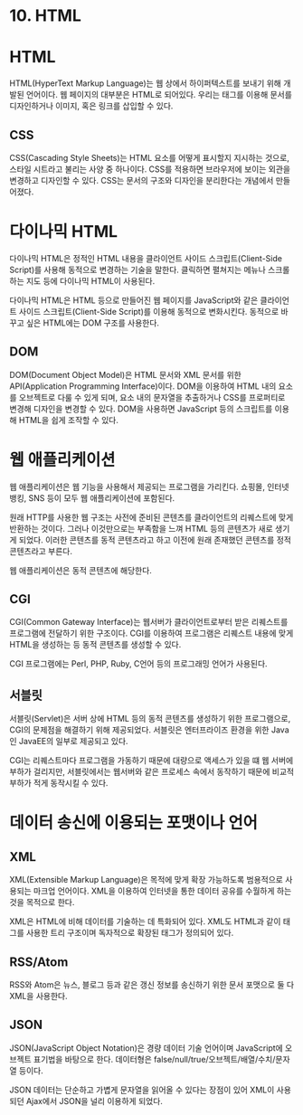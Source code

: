 # 10. HTML

# HTML

HTML(HyperText Markup Language)는 웹 상에서 하이퍼텍스트를 보내기 위해 개발된 언어이다. 웹 페이지의 대부분은 HTML로 되어있다. 우리는 태그를 이용해 문서를 디자인하거나 이미지, 혹은 링크를 삽입할 수 있다.



## CSS

CSS(Cascading Style Sheets)는 HTML 요소를 어떻게 표시할지 지시하는 것으로, 스타일 시트라고 불리는 사양 중 하나이다. CSS를 적용하면 브라우저에 보이는 외관을 변경하고 디자인할 수 있다. CSS는 문서의 구조와 디자인을 분리한다는 개념에서 만들어졌다.



# 다이나믹 HTML

다이나믹 HTML은 정적인 HTML 내용을 클라이언트 사이드 스크립트(Client-Side Script)를 사용해 동적으로 변경하는 기술을 말한다. 클릭하면 펼쳐지는 메뉴나 스크롤하는 지도 등에 다이나믹 HTML이 사용된다.

다이나믹 HTML은 HTML 등으로 만들어진 웹 페이지를 JavaScript와 같은 클라이언트 사이드 스크립트(Client-Side Script)를 이용해 동적으로 변화시킨다. 동적으로 바꾸고 싶은 HTML에는 DOM 구조를 사용한다.



## DOM

DOM(Document Object Model)은 HTML 문서와 XML 문서를 위한 API(Application Programming Interface)이다. DOM을 이용하여 HTML 내의 요소를 오브젝트로 다룰 수 있게 되며, 요소 내의 문자열을 추출하거나 CSS를 프로퍼티로 변경해 디자인을 변경할 수 있다. DOM을 사용하면 JavaScript 등의 스크립트를 이용해 HTML을 쉽게 조작할 수 있다.



# 웹 애플리케이션

웹 애플리케이션은 웹 기능을 사용해서 제공되는 프로그램을 가리킨다. 쇼핑몰, 인터넷 뱅킹, SNS 등이 모두 웹 애플리케이션에 포함된다. 

원래 HTTP를 사용한 웹 구조는 사전에 준비된 콘텐츠를 클라이언트의 리퀘스트에 맞게 반환하는 것이다. 그러나 이것만으로는 부족함을 느껴 HTML 등의 콘텐츠가 새로 생기게 되었다. 이러한 콘텐츠를 동적 콘텐츠라고 하고 이전에 원래 존재했던 콘텐츠를 정적 콘텐츠라고 부른다. 

웹 애플리케이션은 동적 콘텐츠에 해당한다. 



## CGI

CGI(Common Gateway Interface)는 웹서버가 클라이언트로부터 받은 리퀘스트를 프로그램에 전달하기 위한 구조이다. CGI를 이용하여 프로그램은 리퀘스트 내용에 맞게 HTML을 생성하는 등 동적 콘텐츠를 생성할 수 있다.

CGI 프로그램에는 Perl, PHP, Ruby, C언어 등의 프로그래밍 언어가 사용된다.



## 서블릿

서블릿(Servlet)은 서버 상에 HTML 등의 동적 콘텐츠를 생성하기 위한 프로그램으로, CGI의 문제점을 해결하기 위해 제공되었다. 서블릿은 엔터프라이즈 환경을 위한 Java인 JavaEE의 일부로 제공되고 있다. 

CGI는 리퀘스트마다 프로그램을 가동하기 때문에 대량으로 액세스가 있을 떄 웹 서버에 부하가 걸리지만, 서블릿에서는 웹서버와 같은 프로세스 속에서 동작하기 때문에 비교적 부하가 적게 동작시킬 수 있다. 



# 데이터 송신에 이용되는 포맷이나 언어

## XML

XML(Extensible Markup Language)은 목적에 맞게 확장 가능하도록 범용적으로 사용되는 마크업 언어이다. XML을 이용하여 인터넷을 통한 데이터 공유를 수월하게 하는 것을 목적으로 한다.

XML은 HTML에 비해 데이터를 기술하는 데 특화되어 있다. XML도 HTML과 같이 태그를 사용한 트리 구조이며 독자적으로 확장된 태그가 정의되어 있다. 



## RSS/Atom

RSS와 Atom은 뉴스, 블로그 등과 같은 갱신 정보를 송신하기 위한 문서 포맷으로 둘 다 XML을 사용한다.   




## JSON

JSON(JavaScript Object Notation)은 경량 데이터 기술 언어이며 JavaScript에 오브젝트 표기법을 바탕으로 한다. 데이터형은 false/null/true/오브젝트/배열/수치/문자열 등이다.

JSON 데이터는 단순하고 가볍게 문자열을 읽어올 수 있다는 장점이 있어 XML이 사용되던 Ajax에서 JSON을 널리 이용하게 되었다.